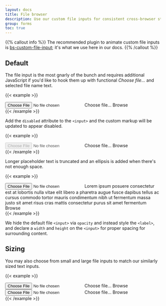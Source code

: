 ```yaml
---
layout: docs
title: File browser
description: Use our custom file inputs for consistent cross-browser styling, built-in customization, and lightweight JavaScript.
group: forms
toc: true
---
```


{{% callout info %}}
The recommended plugin to animate custom file inputs is [bs-custom-file-input](https://www.npmjs.com/package/bs-custom-file-input); it's what we use here in our docs.
{{% /callout %}}

## Default

The file input is the most gnarly of the bunch and requires additional JavaScript if you'd like to hook them up with functional *Choose file...* and selected file name text.

{{< example >}}
<div class="form-file">
  <input type="file" class="form-file-input" id="customFile">
  <label class="form-file-label" for="customFile">
    <span class="form-file-text">Choose file...</span>
    <span class="form-file-button">Browse</span>
  </label>
</div>
{{< /example >}}

Add the `disabled` attribute to the `<input>` and the custom markup will be updated to appear disabled.

{{< example >}}
<div class="form-file">
  <input type="file" class="form-file-input" id="customFileDisabled" disabled>
  <label class="form-file-label" for="customFileDisabled">
    <span class="form-file-text">Choose file...</span>
    <span class="form-file-button">Browse</span>
  </label>
</div>
{{< /example >}}

Longer placeholder text is truncated and an ellipsis is added when there's not enough space.

{{< example >}}
<div class="form-file">
  <input type="file" class="form-file-input" id="customFileLong">
  <label class="form-file-label" for="customFileLong">
    <span class="form-file-text">Lorem ipsum posuere consectetur est at lobortis nulla vitae elit libero a pharetra augue fusce dapibus tellus ac cursus commodo tortor mauris condimentum nibh ut fermentum massa justo sit amet risus cras mattis consectetur purus sit amet fermentum</span>
    <span class="form-file-button">Browse</span>
  </label>
</div>
{{< /example >}}

We hide the default file `<input>` via `opacity` and instead style the `<label>`, and declare a `width` and `height` on the `<input>` for proper spacing for surrounding content.

## Sizing

You may also choose from small and large file inputs to match our similarly sized text inputs.

{{< example >}}
<div class="form-file form-file-lg mb-3">
  <input type="file" class="form-file-input" id="customFileLg">
  <label class="form-file-label" for="customFileLg">
    <span class="form-file-text">Choose file...</span>
    <span class="form-file-button">Browse</span>
  </label>
</div>

<div class="form-file form-file-sm">
  <input type="file" class="form-file-input" id="customFileSm">
  <label class="form-file-label" for="customFileSm">
    <span class="form-file-text">Choose file...</span>
    <span class="form-file-button">Browse</span>
  </label>
</div>
{{< /example >}}
